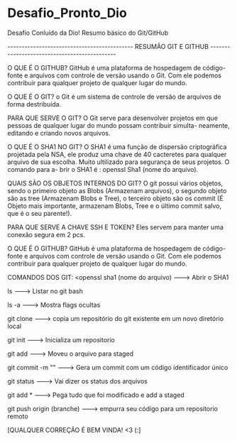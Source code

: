# Desafio_Pronto_Dio
Desafio Conluído da Dio! Resumo básico do Git/GitHub

-------------------------------------------- RESUMÃO GIT E GITHUB ---------------------------------------------

O QUE É O GITHUB? 
GitHub é uma plataforma de hospedagem de código-fonte e arquivos com controle de versão usando o Git. Com ele
podemos contribuir para qualquer projeto de qualquer lugar do mundo. 

O QUE É O GIT? 
o Git é um sistema de controle de versão de arquivos de forma destribuída.

PARA QUE SERVE O GIT? 
O Git serve para desenvolver projetos em que pessoas de qualquer lugar do mundo possam contribuir simulta-
neamente, editando e criando novos arquivos. 

O QUE É O SHA1 NO GIT? 
O SHA1 é uma função de dispersão criptográfica projetada pela NSA, ele produz uma chave de 40 cacteretes 
para qualquer arquivo de sua escolha. Muito ultilizado para segurança de seus projetos. O comando para a-
brir o SHA1 é : openssl Sha1 (nome do arquivo).

QUAIS SÃO OS OBJETOS INTERNOS DO GIT?
O git possui vários objetos, sendo o primeiro objeto as Blobs (Armazenam arquivos), o segundo objeto são as
tree (Armazenam Blobs e Tree), o terceiro objeto são os commit (É Objeto mais importante, armazenam Blobs, 
Tree e o último commit salvo, que é o seu parente!). 

PARA QUE SERVE A CHAVE SSH E TOKEN? 
Eles servem para manter uma conexão segura em 2 pcs.

O QUE É O GITHUB? 
GitHub é uma plataforma de hospedagem de código-fonte e arquivos com controle de versão usando o Git. Com ele
podemos contribuir para qualquer projeto de qualquer lugar do mundo. 

COMANDOS DOS GIT: 
<openssl sha1 (nome do arquivo) ---> Abrir o SHA1

ls ---> Listar no git bash

ls -a ---> Mostra flags ocultas 

git clone ---> copia um repositório do git existente em um novo diretório local 

git init ---> Inicializa um repositorio

git add ---> Moveu o arquivo para staged 

git commit -m "" ---> Gera um commit com um código identificador único

git status ---> Vai dizer os status dos arquivos 

git add * ---> Pega tudo que foi modificado e add a staged 

git push origin (branche) ---> empurra seu código para um repositorio remoto

[QUALQUER CORREÇÃO É BEM VINDA! <3 (:]







